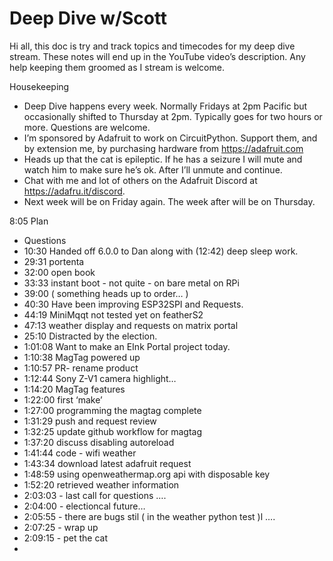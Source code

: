 # Deep Dive w/Scott


Hi all, this doc is try and track topics and timecodes for my deep dive stream. These notes will end up in the YouTube video’s description. Any help keeping them groomed as I stream is welcome.


Housekeeping
* Deep Dive happens every week. Normally Fridays at 2pm Pacific but occasionally shifted to Thursday at 2pm. Typically goes for two hours or more. Questions are welcome.
* I’m sponsored by Adafruit to work on CircuitPython. Support them, and by extension me, by purchasing hardware from https://adafruit.com
* Heads up that the cat is epileptic. If he has a seizure I will mute and watch him to make sure he’s ok. After I’ll unmute and continue.
* Chat with me and lot of others on the Adafruit Discord at https://adafru.it/discord.
* Next week will be on Friday again. The week after will be on Thursday.


8:05 Plan
* Questions
* 10:30 Handed off 6.0.0 to Dan along with (12:42)  deep sleep work.
* 29:31 portenta
* 32:00 open book
* 33:33 instant boot - not quite - on bare metal on RPi 
* 39:00 ( something heads up to order… )
* 40:30 Have been improving ESP32SPI and Requests.
* 44:19 MiniMqqt not tested yet on featherS2
* 47:13 weather display and requests on matrix portal
* 25:10 Distracted by the election.
* 1:01:08 Want to make an EInk Portal project today.
* 1:10:38 MagTag powered up 
* 1:10:57 PR- rename product
* 1:12:44 Sony Z-V1 camera highlight…
* 1:14:20 MagTag features
* 1:22:00 first ‘make’
* 1:27:00 programming the magtag complete
* 1:31:29 push and request review
* 1:32:25 update github workflow for magtag
* 1:37:20 discuss disabling autoreload
* 1:41:44 code - wifi weather 
* 1:43:34 download latest adafruit request
* 1:48:59 using openweathermap.org api with disposable key
* 1:52:20 retrieved weather information
* 2:03:03 - last call for questions ….
* 2:04:00 - electioncal future… 
* 2:05:55 - there are bugs stil ( in the weather python test )l ….
* 2:07:25 - wrap up
* 2:09:15 - pet the cat
*
